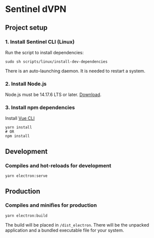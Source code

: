 # Sentinel dVPN

## Project setup

### 1. Install Sentinel CLI (Linux)
Run the script to install dependencies:
````
sudo sh scripts/linux/install-dev-dependencies
````
There is an auto-launching daemon. It is needed to restart a system.

### 2. Install Node.js
Node.js must be 14.17.6 LTS or later. [Download](https://nodejs.org/en/download/).

### 3. Install npm dependencies
Install [Vue CLI](https://cli.vuejs.org/guide/installation.html)
```
yarn install
# OR
npm install
```

## Development
### Compiles and hot-reloads for development
```
yarn electron:serve
```

## Production
### Compiles and minifies for production
```
yarn electron:build
```
The build will be placed in `/dist_electron`. There will be the unpacked application and a bundled executable file for your system. 

